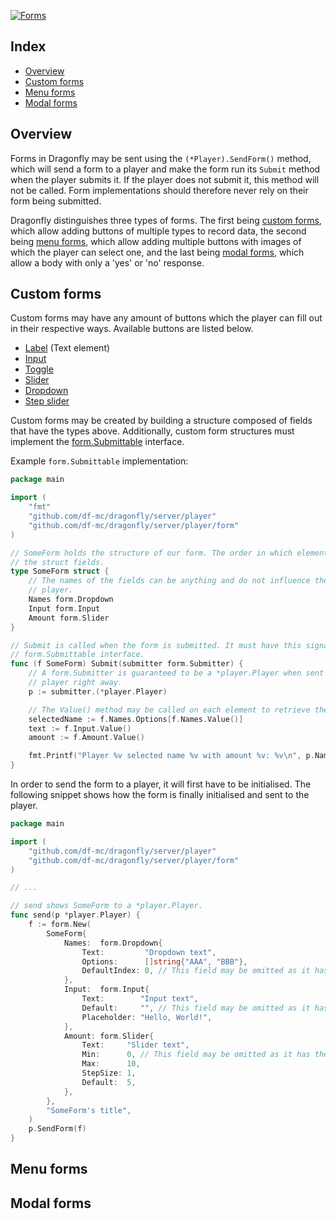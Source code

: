 [![Forms](https://badges.fyi/static/go.dev/Documentation/29BEB0)](https://pkg.go.dev/github.com/df-mc/dragonfly/dragonfly/player/form?tab=doc)

## Index
* [Overview](#overview)
* [Custom forms](#custom-forms)
* [Menu forms](#menu-forms)
* [Modal forms](#modal-forms)

## Overview
Forms in Dragonfly may be sent using the `(*Player).SendForm()` method, which will send a form to a player and 
make the form run its `Submit` method when the player submits it. If the player does not submit it, this 
method will not be called. Form implementations should therefore never rely on their form being submitted.

Dragonfly distinguishes three types of forms. The first being [custom forms](#custom-forms), which allow
adding buttons of multiple types to record data, the second being [menu forms](#menu-forms), which allow
adding multiple buttons with images of which the player can select one, and the last being 
[modal forms](#modal-forms), which allow a body with only a 'yes' or 'no' response.

## Custom forms
Custom forms may have any amount of buttons which the player can fill out in their respective ways. Available
buttons are listed below.
* [Label](https://github.com/df-mc/dragonfly/blob/master/server/player/form/element.go#L11) (Text element)
* [Input](https://github.com/df-mc/dragonfly/blob/master/server/player/form/element.go#L18)
* [Toggle](https://github.com/df-mc/dragonfly/blob/master/server/player/form/element.go#L38)
* [Slider](https://github.com/df-mc/dragonfly/blob/master/server/player/form/element.go#L55)
* [Dropdown](https://github.com/df-mc/dragonfly/blob/master/server/player/form/element.go#L77)
* [Step slider](https://github.com/df-mc/dragonfly/blob/master/server/player/form/element.go#L98)

Custom forms may be created by building a structure composed of fields that have the types above. 
Additionally, custom form structures must implement the 
[form.Submittable](https://github.com/df-mc/dragonfly/blob/master/dragonfly/player/form/submit.go#L8)
interface.

Example `form.Submittable` implementation:
```go
package main

import (
	"fmt"
	"github.com/df-mc/dragonfly/server/player"
	"github.com/df-mc/dragonfly/server/player/form"
)

// SomeForm holds the structure of our form. The order in which elements appear is defined by the order of
// the struct fields.
type SomeForm struct {
	// The names of the fields can be anything and do not influence the text displayed in the form sent to the
	// player.
	Names form.Dropdown
	Input form.Input
	Amount form.Slider
}

// Submit is called when the form is submitted. It must have this signature in order to implement the
// form.Submittable interface.
func (f SomeForm) Submit(submitter form.Submitter) {
	// A form.Submitter is guaranteed to be a *player.Player when sent to a player, so we can assert it to a
	// player right away.
	p := submitter.(*player.Player)

	// The Value() method may be called on each element to retrieve the value that the user selected.
	selectedName := f.Names.Options[f.Names.Value()]
	text := f.Input.Value()
	amount := f.Amount.Value()

	fmt.Printf("Player %v selected name %v with amount %v: %v\n", p.Name(), selectedName, amount, text)
}
```
In order to send the form to a player, it will first have to be initialised. The following snippet shows how
the form is finally initialised and sent to the player.
```go
package main

import (
	"github.com/df-mc/dragonfly/server/player"
	"github.com/df-mc/dragonfly/server/player/form"
)

// ...

// send shows SomeForm to a *player.Player.
func send(p *player.Player) {
	f := form.New(
		SomeForm{
			Names:  form.Dropdown{
				Text:         "Dropdown text",
				Options:      []string{"AAA", "BBB"},
				DefaultIndex: 0, // This field may be omitted as it has the default value.
			},
			Input:  form.Input{
				Text:        "Input text",
				Default:     "", // This field may be omitted as it has the default value.
				Placeholder: "Hello, World!",
			},
			Amount: form.Slider{
				Text:     "Slider text",
				Min:      0, // This field may be omitted as it has the default value.
				Max:      10,
				StepSize: 1,
				Default:  5,
			},
		},
		"SomeForm's title",
	)
	p.SendForm(f)
}
```

## Menu forms

## Modal forms
